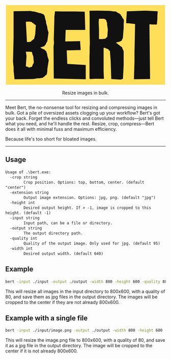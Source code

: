 <div align="center">

![bert](https://github.com/eastcitysoftware/bert/blob/assets/bert.png?raw=true)

Resize images in bulk.
</div>

---

Meet Bert, the no-nonsense tool for resizing and compressing images in bulk. Got a pile of oversized assets clogging up your workflow? Bert's got your back. Forget the endless clicks and convoluted methods—just tell Bert what you need, and he'll handle the rest. Resize, crop, compress—Bert does it all with minimal fuss and maximum efficiency.

Because life's too short for bloated images.

---

## Usage

```
Usage of .\bert.exe:
  -crop string
        Crop position. Options: top, bottom, center. (default "center")
  -extension string
        Output image extension. Options: jpg, png. (default "jpg")
  -height int
        Desired output height. If > -1, image is cropped to this height. (default -1)
  -input string
        Input path, can be a file or directory.
  -output string
        The output directory path.
  -quality int
        Quality of the output image. Only used for jpg. (default 95)
  -width int
        Desired output width. (default 640)
```

## Example

```bash
bert -input ./input -output ./output -width 800 -height 600 -quality 80 -extension jpg -crop center
```

This will resize all images in the input directory to 800x600, with a quality of 80, and save them as jpg files in the output directory. The images will be cropped to the center if they are not already 800x600.

## Example with a single file

```bash
bert -input ./input/image.png -output ./output -width 800 -height 600 -quality 80 -extension jpg -crop center
```

This will resize the image.png file to 800x600, with a quality of 80, and save it as a jpg file in the output directory. The image will be cropped to the center if it is not already 800x600.
